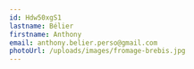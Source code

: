 ```yaml
---
id: Hdw50xgS1
lastname: Bélier
firstname: Anthony
email: anthony.belier.perso@gmail.com
photoUrl: /uploads/images/fromage-brebis.jpg
---
```

